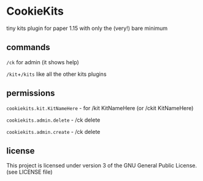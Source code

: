 # CookieKits

tiny kits plugin for paper 1.15 with only the (very!) bare minimum

## commands

`/ck` for admin (it shows help)

`/kit`+`/kits` like all the other kits plugins

## permissions

`cookiekits.kit.KitNameHere` - for /kit KitNameHere (or /ckit KitNameHere)

`cookiekits.admin.delete` - /ck delete <kitID>

`cookiekits.admin.create` - /ck delete <kitID>

## license

This project is licensed under version 3 of the GNU General Public License. (see LICENSE file)
